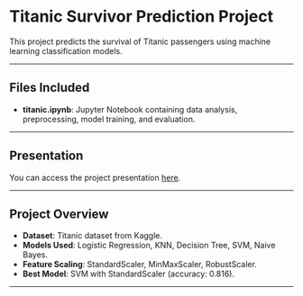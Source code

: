 # Titanic Survivor Prediction Project

This project predicts the survival of Titanic passengers using machine learning classification models.

---

## Files Included

- **titanic.ipynb**: Jupyter Notebook containing data analysis, preprocessing, model training, and evaluation.

---

## Presentation

You can access the project presentation [here](https://docs.google.com/presentation/d/1agy34EnWOaLNOPJhSOyREYC6YkwQNcPPD-qNd9cIWrU/edit?usp=sharing). 


---

## Project Overview

- **Dataset**: Titanic dataset from Kaggle.  
- **Models Used**: Logistic Regression, KNN, Decision Tree, SVM, Naive Bayes.  
- **Feature Scaling**: StandardScaler, MinMaxScaler, RobustScaler.  
- **Best Model**: SVM with StandardScaler (accuracy: 0.816).

---
